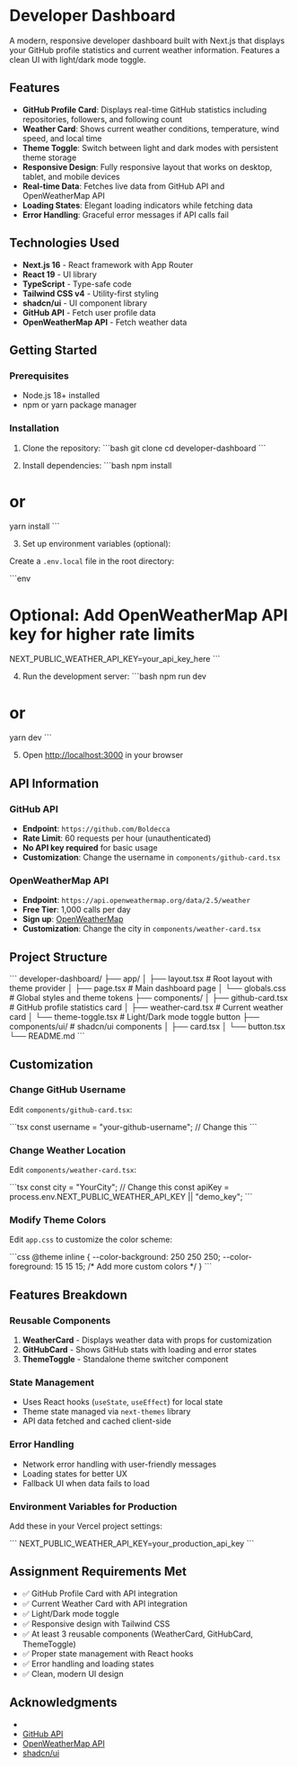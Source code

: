 # Developer Dashboard

A modern, responsive developer dashboard built with Next.js that displays your GitHub profile statistics and current weather information. Features a clean UI with light/dark mode toggle.

## Features

- **GitHub Profile Card**: Displays real-time GitHub statistics including repositories, followers, and following count
- **Weather Card**: Shows current weather conditions, temperature, wind speed, and local time
- **Theme Toggle**: Switch between light and dark modes with persistent theme storage
- **Responsive Design**: Fully responsive layout that works on desktop, tablet, and mobile devices
- **Real-time Data**: Fetches live data from GitHub API and OpenWeatherMap API
- **Loading States**: Elegant loading indicators while fetching data
- **Error Handling**: Graceful error messages if API calls fail

## Technologies Used

- **Next.js 16** - React framework with App Router
- **React 19** - UI library
- **TypeScript** - Type-safe code
- **Tailwind CSS v4** - Utility-first styling
- **shadcn/ui** - UI component library
- **GitHub API** - Fetch user profile data
- **OpenWeatherMap API** - Fetch weather data

## Getting Started

### Prerequisites

- Node.js 18+ installed
- npm or yarn package manager

### Installation

1. Clone the repository:
\`\`\`bash
git clone <your-repo-url>
cd developer-dashboard
\`\`\`

2. Install dependencies:
\`\`\`bash
npm install
# or
yarn install
\`\`\`

3. Set up environment variables (optional):

Create a `.env.local` file in the root directory:

\`\`\`env
# Optional: Add OpenWeatherMap API key for higher rate limits
NEXT_PUBLIC_WEATHER_API_KEY=your_api_key_here
\`\`\`

4. Run the development server:
\`\`\`bash
npm run dev
# or
yarn dev
\`\`\`

5. Open [http://localhost:3000](http://localhost:3000) in your browser

## API Information

### GitHub API

- **Endpoint**: `https://github.com/Boldecca`
- **Rate Limit**: 60 requests per hour (unauthenticated)
- **No API key required** for basic usage
- **Customization**: Change the username in `components/github-card.tsx`

### OpenWeatherMap API

- **Endpoint**: `https://api.openweathermap.org/data/2.5/weather`
- **Free Tier**: 1,000 calls per day
- **Sign up**: [OpenWeatherMap](https://openweathermap.org/api)
- **Customization**: Change the city in `components/weather-card.tsx`

## Project Structure

\`\`\`
developer-dashboard/
├── app/
│   ├── layout.tsx          # Root layout with theme provider
│   ├── page.tsx            # Main dashboard page
│   └── globals.css         # Global styles and theme tokens
├── components/
│   ├── github-card.tsx     # GitHub profile statistics card
│   ├── weather-card.tsx    # Current weather card
│   └── theme-toggle.tsx    # Light/Dark mode toggle button
├── components/ui/          # shadcn/ui components
│   ├── card.tsx
│   └── button.tsx
└── README.md
\`\`\`

## Customization

### Change GitHub Username

Edit `components/github-card.tsx`:

\`\`\`tsx
const username = "your-github-username"; // Change this
\`\`\`

### Change Weather Location

Edit `components/weather-card.tsx`:

\`\`\`tsx
const city = "YourCity"; // Change this
const apiKey = process.env.NEXT_PUBLIC_WEATHER_API_KEY || "demo_key";
\`\`\`

### Modify Theme Colors

Edit `app.css` to customize the color scheme:

\`\`\`css
@theme inline {
  --color-background: 250 250 250;
  --color-foreground: 15 15 15;
  /* Add more custom colors */
}
\`\`\`

## Features Breakdown

### Reusable Components

1. **WeatherCard** - Displays weather data with props for customization
2. **GitHubCard** - Shows GitHub stats with loading and error states
3. **ThemeToggle** - Standalone theme switcher component

### State Management

- Uses React hooks (`useState`, `useEffect`) for local state
- Theme state managed via `next-themes` library
- API data fetched and cached client-side

### Error Handling

- Network error handling with user-friendly messages
- Loading states for better UX
- Fallback UI when data fails to load


### Environment Variables for Production

Add these in your Vercel project settings:

\`\`\`
NEXT_PUBLIC_WEATHER_API_KEY=your_production_api_key
\`\`\`

## Assignment Requirements Met

- ✅ GitHub Profile Card with API integration
- ✅ Current Weather Card with API integration
- ✅ Light/Dark mode toggle
- ✅ Responsive design with Tailwind CSS
- ✅ At least 3 reusable components (WeatherCard, GitHubCard, ThemeToggle)
- ✅ Proper state management with React hooks
- ✅ Error handling and loading states
- ✅ Clean, modern UI design


## Acknowledgments

- 
- [GitHub API](https://github.com/Boldecca/Dashnoard-developer)
- [OpenWeatherMap API](https://openweathermap.org/api)
- [shadcn/ui](https://ui.shadcn.com)
